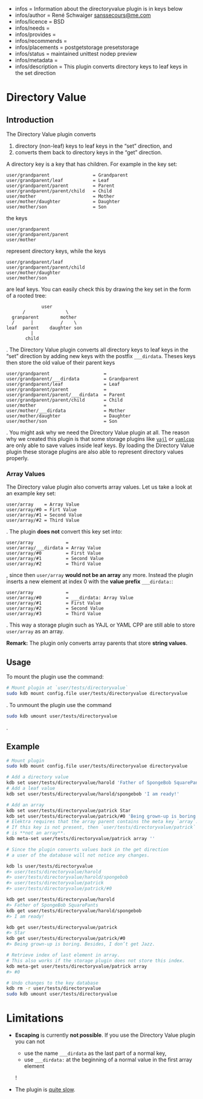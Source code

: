 - infos = Information about the directoryvalue plugin is in keys below
- infos/author = René Schwaiger <sanssecours@me.com>
- infos/licence = BSD
- infos/needs =
- infos/provides =
- infos/recommends =
- infos/placements = postgetstorage presetstorage
- infos/status = maintained unittest nodep preview
- infos/metadata =
- infos/description = This plugin converts directory keys to leaf keys in the set direction

# Directory Value

## Introduction

The Directory Value plugin converts

1. directory (non-leaf) keys to leaf keys in the “set” direction, and
2. converts them back to directory keys in the “get” direction.

A directory key is a key that has children. For example in the key set:

```
user/grandparent                = Grandparent
user/grandparent/leaf           = Leaf
user/grandparent/parent         = Parent
user/grandparent/parent/child   = Child
user/mother                     = Mother
user/mother/daughter            = Daughter
user/mother/son                 = Son
```

the keys

```
user/grandparent
user/grandparent/parent
user/mother
```

represent directory keys, while the keys

```
user/grandparent/leaf
user/grandparent/parent/child
user/mother/daughter
user/mother/son
```

are leaf keys. You can easily check this by drawing the key set in the form of a rooted tree:

```
             user
      /               \
  granparent        mother
  /      |          /    \
leaf  parent    daughter son
         |
       child
```

. The Directory Value plugin converts all directory keys to leaf keys in the “set” direction by adding new keys with the postfix
`___dirdata`. Theses keys then store the old value of their parent keys

```
user/grandparent                    =
user/grandparent/___dirdata         = Grandparent
user/grandparent/leaf               = Leaf
user/grandparent/parent             =
user/grandparent/parent/___dirdata  = Parent
user/grandparent/parent/child       = Child
user/mother                         =
user/mother/___dirdata              = Mother
user/mother/daughter                = Daughter
user/mother/son                     = Son
```

. You might ask why we need the Directory Value plugin at all. The reason why we created this plugin is that some storage plugins like
[`yajl`](../yajl/README.md) or [`yamlcpp`](../yajl/README.md) are only able to save values inside leaf keys. By loading the Directory Value
plugin these storage plugins are also able to represent directory values properly.

### Array Values

The Directory value plugin also converts array values. Let us take a look at an example key set:

```
user/array    = Array Value
user/array/#0 = Firt Value
user/array/#1 = Second Value
user/array/#2 = Third Value
```

. The plugin **does not** convert this key set into:

```
user/array            =
user/array/___dirdata = Array Value
user/array/#0         = First Value
user/array/#1         = Second Value
user/array/#2         = Third Value
```

, since then `user/array` **would not be an array** any more. Instead the plugin inserts a new element at index 0 with the **value prefix**
`___dirdata:`:

```
user/array            =
user/array/#0         = ___dirdata: Array Value
user/array/#1         = First Value
user/array/#2         = Second Value
user/array/#3         = Third Value
```

. This way a storage plugin such as YAJL or YAML CPP are still able to store `user/array` as an array.

**Remark:** The plugin only converts array parents that store **string values**.

## Usage

To mount the plugin use the command:

```sh
# Mount plugin at `user/tests/directoryvalue`
sudo kdb mount config.file user/tests/directoryvalue directoryvalue
```

. To unmount the plugin use the command

```sh
sudo kdb umount user/tests/directoryvalue
```

.

## Example

```sh
# Mount plugin
sudo kdb mount config.file user/tests/directoryvalue directoryvalue

# Add a directory value
kdb set user/tests/directoryvalue/harold 'Father of SpongeBob SquarePants'
# Add a leaf value
kdb set user/tests/directoryvalue/harold/spongebob 'I am ready!'

# Add an array
kdb set user/tests/directoryvalue/patrick Star
kdb set user/tests/directoryvalue/patrick/#0 'Being grown-up is boring. Besides, I don’t get Jazz.'
# Elektra requires that the array parent contains the meta key `array`.
# If this key is not present, then `user/tests/directoryvalue/patrick`
# is **not an array**.
kdb meta-set user/tests/directoryvalue/patrick array ''

# Since the plugin converts values back in the get direction
# a user of the database will not notice any changes.

kdb ls user/tests/directoryvalue
#> user/tests/directoryvalue/harold
#> user/tests/directoryvalue/harold/spongebob
#> user/tests/directoryvalue/patrick
#> user/tests/directoryvalue/patrick/#0

kdb get user/tests/directoryvalue/harold
#> Father of SpongeBob SquarePants
kdb get user/tests/directoryvalue/harold/spongebob
#> I am ready!

kdb get user/tests/directoryvalue/patrick
#> Star
kdb get user/tests/directoryvalue/patrick/#0
#> Being grown-up is boring. Besides, I don’t get Jazz.

# Retrieve index of last element in array.
# This also works if the storage plugin does not store this index.
kdb meta-get user/tests/directoryvalue/patrick array
#> #0

# Undo changes to the key database
kdb rm -r user/tests/directoryvalue
sudo kdb umount user/tests/directoryvalue
```

# Limitations

- **Escaping** is currently **not possible**. If you use the Directory Value plugin you can not

  - use the name `___dirdata` as the last part of a normal key,
  - use `___dirdata:` at the beginning of a normal value in the first array element

  !

- The plugin is [quite slow](https://issues.libelektra.org/2281).

